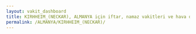 ```yaml
---
layout: vakit_dashboard
title: KIRHHEIM_(NECKAR), ALMANYA için iftar, namaz vakitleri ve hava durumu - ilçe/eyalet seç
permalink: /ALMANYA/KIRHHEIM_(NECKAR)/
---
```


<script type="text/javascript">
  var GLOBAL_COUNTRY = 'ALMANYA';
  var GLOBAL_CITY = 'KIRHHEIM_(NECKAR)';
  var GLOBAL_STATE = '';
  var lat = 72;
  var lon = 21;
</script>
